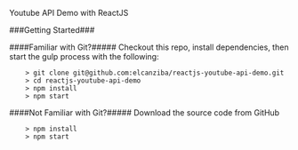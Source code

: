 Youtube API Demo with ReactJS

###Getting Started###

####Familiar with Git?#####
Checkout this repo, install dependencies, then start the gulp process with the following:

```
	> git clone git@github.com:elcanziba/reactjs-youtube-api-demo.git
	> cd reactjs-youtube-api-demo
	> npm install
	> npm start
```

####Not Familiar with Git?#####
Download the source code from GitHub

```
	> npm install
	> npm start
```